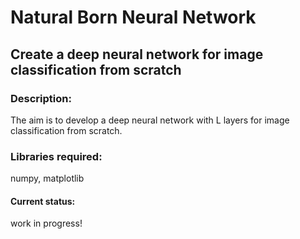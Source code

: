 # Natural Born Neural Network
## Create a deep neural network for image classification from scratch

### Description:
The aim is to develop a deep neural network with L layers for image classification from scratch.

### Libraries required:
numpy, matplotlib

#### Current status:
work in progress!
